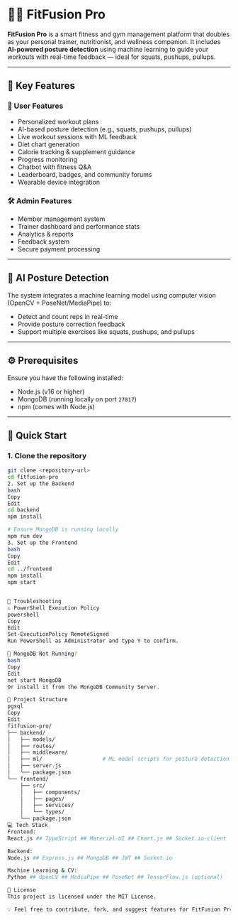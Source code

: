 # 🏋️‍♂️ FitFusion Pro

**FitFusion Pro** is a smart fitness and gym management platform that doubles as your personal trainer, nutritionist, and wellness companion. It includes **AI-powered posture detection** using machine learning to guide your workouts with real-time feedback — ideal for squats, pushups, pullups.

---

## 🚀 Key Features

### 👤 User Features
- Personalized workout plans
- AI-based posture detection (e.g., squats, pushups, pullups)
- Live workout sessions with ML feedback
- Diet chart generation
- Calorie tracking & supplement guidance
- Progress monitoring
- Chatbot with fitness Q&A
- Leaderboard, badges, and community forums
- Wearable device integration

### 🛠️ Admin Features
- Member management system
- Trainer dashboard and performance stats
- Analytics & reports
- Feedback system
- Secure payment processing

---

## 🧠 AI Posture Detection

The system integrates a machine learning model using computer vision (OpenCV + PoseNet/MediaPipe) to:
- Detect and count reps in real-time
- Provide posture correction feedback
- Support multiple exercises like squats, pushups, and pullups

---

## ⚙️ Prerequisites

Ensure you have the following installed:

- Node.js (v16 or higher)
- MongoDB (running locally on port `27017`)
- npm (comes with Node.js)

---

## 🚀 Quick Start

### 1. Clone the repository

```bash
git clone <repository-url>
cd fitfusion-pro
2. Set up the Backend
bash
Copy
Edit
cd backend
npm install

# Ensure MongoDB is running locally
npm run dev
3. Set up the Frontend
bash
Copy
Edit
cd ../frontend
npm install
npm start


🧪 Troubleshooting
⚠️ PowerShell Execution Policy
powershell
Copy
Edit
Set-ExecutionPolicy RemoteSigned
Run PowerShell as Administrator and type Y to confirm.

🛑 MongoDB Not Running?
bash
Copy
Edit
net start MongoDB
Or install it from the MongoDB Community Server.

🧱 Project Structure
pgsql
Copy
Edit
fitfusion-pro/
├── backend/
│   ├── models/
│   ├── routes/
│   ├── middleware/
│   ├── ml/                   # ML model scripts for posture detection
│   ├── server.js
│   └── package.json
└── frontend/
    ├── src/
    │   ├── components/
    │   ├── pages/
    │   ├── services/
    │   └── types/
    └── package.json
💻 Tech Stack
Frontend:
React.js ## TypeScript ## Material-UI ## Chart.js ## Socket.io-client

Backend:
Node.js ## Express.js ## MongoDB ## JWT ## Socket.io

Machine Learning & CV:
Python ## OpenCV ## MediaPipe ## PoseNet ## TensorFlow.js (optional)

📜 License
This project is licensed under the MIT License.

💡 Feel free to contribute, fork, and suggest features for FitFusion Pro!

